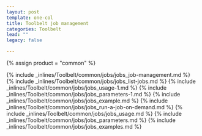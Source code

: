 ```yaml
---
layout: post
template: one-col
title: Toolbelt job management
categories: Toolbelt
lead: ""
legacy: false

---
```

{% assign product = "common" %}

{% include _inlines/Toolbelt/common/jobs/jobs_job-management.md %}
{% include _inlines/Toolbelt/common/jobs/jobs_list-jobs.md %}
{% include _inlines/Toolbelt/common/jobs/jobs_usage-1.md %}
{% include _inlines/Toolbelt/common/jobs/jobs_parameters-1.md %}
{% include _inlines/Toolbelt/common/jobs/jobs_example.md %}
{% include _inlines/Toolbelt/common/jobs/jobs_run-a-job-on-demand.md %}
{% include _inlines/Toolbelt/common/jobs/jobs_usage.md %}
{% include _inlines/Toolbelt/common/jobs/jobs_parameters.md %}
{% include _inlines/Toolbelt/common/jobs/jobs_examples.md %}
